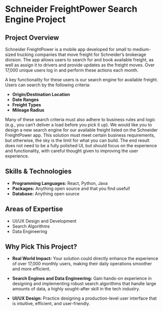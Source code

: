 # Schneider FreightPower Search Engine Project

## Project Overview

Schneider FreightPower is a mobile app developed for small to medium-sized trucking companies that move freight for Schneider’s brokerage division. The app allows users to search for and book available freight, as well as assign it to drivers and provide updates as the freight moves. Over 17,000 unique users log in and perform these actions each month. 

A key functionality for these users is our search engine for available freight. Users can search by the following criteria:
- **Origin/Destination Location**
- **Date Ranges**
- **Freight Types**
- **Mileage Radius**

Many of these search criteria must also adhere to business rules and logic (e.g., you can’t deliver a load before you pick it up). We would like you to design a new search engine for our available freight listed on the Schneider FreightPower app. This solution must meet certain business requirements, but otherwise, the sky is the limit for what you can build. The end result does not need to be a fully polished UI, but should focus on the experience and functionality, with careful thought given to improving the user experience.

## Skills & Technologies

- **Programming Languages:** React, Python, Java
- **Packages:** Anything open source and that you find useful!
- **Database:** Anything open source

## Areas of Expertise
- UI/UX Design and Development
- Search Algorithms
- Data Engineering

## Why Pick This Project?

- **Real World Impact:** Your solution could directly enhance the experience of over 17,000 monthly users, making their daily operations smoother and more efficient.

- **Search Engines and Data Engineering:** Gain hands-on experience in designing and implementing robust search algorithms that handle large amounts of data, a highly sought-after skill in the tech industry.

- **UI/UX Design:** Practice designing a production-level user interface that is intuitive, efficient, and user-friendly.

